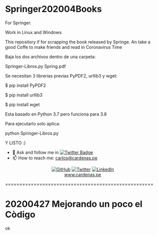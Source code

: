 # Springer202004Books


For Springer. 

Work in Linux and Windows

This repository if for scrapping the book released by Springe.
An take a good Coffe to make friends and read in Coronavirus Time

Baja los dos archivos dentro de una carpeta:

Springer-Libros.py
Spring.pdf

Se necesitan 3 librerias previas PyPDF2, urllib3 y wget: 

$ pip install PyPDF2

$ pip install urllib3

$ pip install wget

Esta basado en Python 3.7 pero funciona para 3.8

Para ejecutarlo solo aplica: 

python Springer-Libros.py

Y LISTO :)



- 💬 Ask and follow me in  [![Twitter Badge](https://img.shields.io/badge/-@unimauro-1ca0f1?style=flat-square&labelColor=1ca0f1&logo=twitter&logoColor=white&link=https://twitter.com/unimauro)](https://twitter.com/unimauro)
- 📫 How to reach me: carlos@cardenas.pe

<p align="center"=>
	<a href="https://github.com/unimauro"><img src="https://img.shields.io/github/followers/unimauro.svg?label=GitHub&style=social" alt="GitHub"></a>
	<a href="https://twitter.com/unimauro"><img src="https://img.shields.io/twitter/follow/unimauro?label=Twitter&style=social" alt="Twitter"></a>
	<a href="https://www.linkedin.com/in/carloscardenasf/"><img src="https://img.shields.io/badge/LinkedIn--_.svg?style=social&logo=linkedin" alt="LinkedIn"></a>
<br/><a href="https://www.cardenas.pe/">www.cardenas.pe</a>
</p>

====================================================

20200427
Mejorando un poco el Còdigo
====================================================
ok
